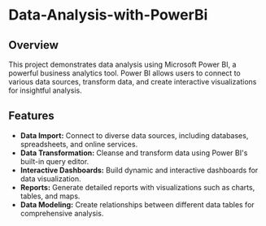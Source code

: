 # Data-Analysis-with-PowerBi
## Overview

This project demonstrates data analysis using Microsoft Power BI, a powerful business analytics tool. Power BI allows users to connect to various data sources, transform data, and create interactive visualizations for insightful analysis.


## Features

- **Data Import:** Connect to diverse data sources, including databases, spreadsheets, and online services.
- **Data Transformation:** Cleanse and transform data using Power BI's built-in query editor.
- **Interactive Dashboards:** Build dynamic and interactive dashboards for data visualization.
- **Reports:** Generate detailed reports with visualizations such as charts, tables, and maps.
- **Data Modeling:** Create relationships between different data tables for comprehensive analysis.
